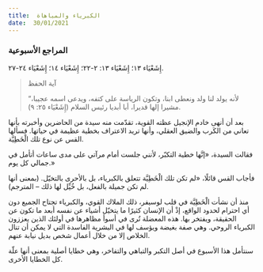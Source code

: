 ```yaml
---
title:  الكبرياء والمباهاة
date:  30/01/2021
---
```


### المراجع الأسبوعية
إِشَعْيَاء ١٣؛ إِشَعْيَاء ١٣: ٢-٢٢؛ إِشَعْيَاء ١٤؛ إِشَعْيَاء ٢٤-٢٧.

> <p>آية الحفظ</p>
> “لأنه يولد لنا ولد ونعطى ابنا، وتكون الرياسة على كتفه، ويدعى اسمه عجيبا، مشيرا إلها قديرا، أبا أبديا رئيس السلام (إِشَعْيَاء ٢٥: ٩).

بعد أن أنهى خادم الإنجيل عظته القوية، تقدّمت منه سيدة من الحاضرين وأخبرته بأنها تعاني من الكَرب والضيق العقلي، وأنها تريد الاعتراف بخطية عظيمة في حياتها. فسألها القس عن نوع تلك الْخَطِيَّة.

فقالت السيدة، «إنَّها خطية التكبّر، لأنني جلست أمام مرآتي على مدى ساعات أتأمل في جمالي كل يوم.»

فأجاب القس قائلًا، «لم تكن تلك الْخَطِيَّة تتعلق بالكبرياء، بل بالأحرى بالتخيّل. (بمعنى أنها لم تكن جميلة بالفعل، بل خُيِّل لها ذلك – المترجم).

منذ أن نشأت الْخَطِيَّة في قلب لوسيفر، ذلك الملاك القوي، والكبرياء تجتاح الجميع دون أي احترام لحدود الواقع، إذْ أن الإنسان كثيرًا ما يتخيّل أشياء عن نفسه أبعد ما تكون عن الحقيقة، ويفتخر بها. هذه المعضلة تُرى في أسوأ مظاهرها في أولئك الذين يعززون الكبرياء الروحي. وهي صفة بغيضة ويؤسف لها في البشرية الفاسدة التي لا يمكن أن تنال الخلاص إلا من خلال أعمال شخص بديل نيابة عنهم.

سنتأمل هذا الأسبوع في أصل التكبر والتباهي والتفاخر، وهي خطايا أصلية بمعنى أنها علّة كل الخطايا الأخرى.